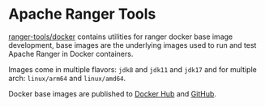 <!--
  Licensed to the Apache Software Foundation (ASF) under one or more
  contributor license agreements.  See the NOTICE file distributed with
  this work for additional information regarding copyright ownership.
  The ASF licenses this file to You under the Apache License, Version 2.0
  (the "License"); you may not use this file except in compliance with
  the License.  You may obtain a copy of the License at

      http://www.apache.org/licenses/LICENSE-2.0

  Unless required by applicable law or agreed to in writing, software
  distributed under the License is distributed on an "AS IS" BASIS,
  WITHOUT WARRANTIES OR CONDITIONS OF ANY KIND, either express or implied.
  See the License for the specific language governing permissions and
  limitations under the License.
-->

# Apache Ranger Tools

[ranger-tools/docker](https://github.com/apache/ranger-tools/docker) contains utilities for ranger docker base image development, base images are the underlying images used to run and test Apache Ranger in Docker containers.

Images come in multiple flavors: `jdk8` and `jdk11` and `jdk17` and for multiple arch: `linux/arm64` and `linux/amd64`.

Docker base images are published to [Docker Hub](https://hub.docker.com/r/apache/ranger-base) and [GitHub](https://github.com/apache/ranger-tools/pkgs/container/ranger-base).
